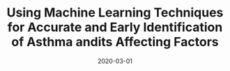---
title: "Using Machine Learning Techniques for Accurate and Early Identification of Asthma andits Affecting Factors"
collection: projects
permalink: /projects/Projects-5
date: 2020-03-01
---